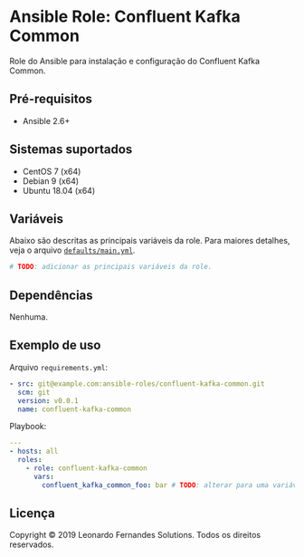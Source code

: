 # Ansible Role: Confluent Kafka Common

<!-- TODO: revisar concordância e sentido da frase abaixo. -->
Role do Ansible para instalação e configuração do Confluent Kafka Common.

## Pré-requisitos

- Ansible 2.6+

## Sistemas suportados

<!-- TODO: revisar SOs abaixo. -->
- CentOS 7 (x64)
- Debian 9 (x64)
- Ubuntu 18.04 (x64)

## Variáveis

Abaixo são descritas as principais variáveis da role. Para maiores detalhes, veja
o arquivo [`defaults/main.yml`](defaults/main.yml).

```yaml
# TODO: adicionar as principais variáveis da role.
```

## Dependências

<!-- TODO: alterar (se necessário) conforme dependências da role. -->
Nenhuma.

## Exemplo de uso

Arquivo `requirements.yml`:

```yaml
- src: git@example.com:ansible-roles/confluent-kafka-common.git
  scm: git
  version: v0.0.1
  name: confluent-kafka-common
```

Playbook:

```yaml
---
- hosts: all
  roles:
    - role: confluent-kafka-common
      vars:
        confluent_kafka_common_foo: bar # TODO: alterar para uma variável/valor reais.
```

## Licença

Copyright © 2019 Leonardo Fernandes Solutions. Todos os direitos reservados.
